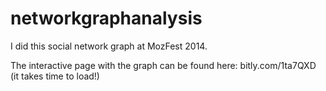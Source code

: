 networkgraphanalysis
====================
I did this social network graph at MozFest 2014.

The interactive page with the graph can be found here: bitly.com/1ta7QXD (it takes time to load!)
